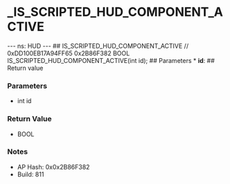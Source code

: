 # _IS_SCRIPTED_HUD_COMPONENT_ACTIVE

--- ns: HUD --- ## IS_SCRIPTED_HUD_COMPONENT_ACTIVE  // 0xDD100EB17A94FF65 0x2B86F382 BOOL IS_SCRIPTED_HUD_COMPONENT_ACTIVE(int id);   ## Parameters * **id**:  ## Return value

### Parameters
* int id

### Return Value
* BOOL

### Notes
* AP Hash: 0x0x2B86F382
* Build: 811

